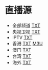 # 直播源

- 全部频道 [TXT](https://gitee.com/hhoyinn/tv/raw/master/list.txt)
- 央视卫视 [TXT](https://gitee.com/hhoyinn/tv/raw/master/main.txt)
- IPTV [TXT](https://gitee.com/hhoyinn/tv/raw/master/iptv.txt)
- 香港 [TXT](https://gitee.com/hhoyinn/tv/raw/master/hk.txt) [M3U](https://gitee.com/hhoyinn/tv/raw/master/hk.m3u)
- 澳门 [TXT](https://gitee.com/hhoyinn/tv/raw/master/mo.txt)
- 台湾 [TXT](https://gitee.com/hhoyinn/tv/raw/master/tw.txt)
- 海外 [TXT](https://gitee.com/hhoyinn/tv/raw/master/int.txt)